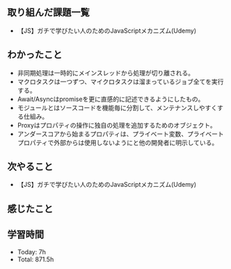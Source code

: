 ## 取り組んだ課題一覧
- 【JS】ガチで学びたい人のためのJavaScriptメカニズム(Udemy)
## わかったこと
- 非同期処理は一時的にメインスレッドから処理が切り離される。
- マクロタスクは一つずつ、マイクロタスクは溜まっているジョブ全てを実行する。
- Await/Asyncはpromiseを更に直感的に記述できるようにしたもの。
- モジュールとはソースコードを機能毎に分割して、メンテナンスしやすくする仕組み。
- Proxyはプロパティの操作に独自の処理を追加するためのオブジェクト。
- アンダースコアから始まるプロパティは、プライベート変数、プライベートプロパティで外部からは使用しないようにと他の開発者に明示している。
## 次やること
- 【JS】ガチで学びたい人のためのJavaScriptメカニズム(Udemy)
## 感じたこと
## 学習時間
- Today: 7h
- Total: 871.5h